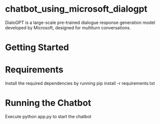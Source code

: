 # chatbot_using_microsoft_dialogpt
DialoGPT is a large-scale pre-trained dialogue response generation model developed by Microsoft, designed for multiturn conversations.

# Getting Started

# Requirements
Install the required dependencies by running pip install -r requirements.txt

# Running the Chatbot
Execute python app.py to start the chatbot

